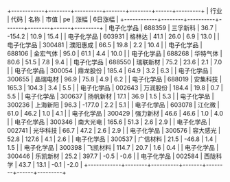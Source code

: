 +------------+--------+----------+-------+--------+------+---------+
|    行业    |  代码  |   名称   | 市值  |   pe   | 涨幅 | 6日涨幅 |
+------------+--------+----------+-------+--------+------+---------+
| 电子化学品 | 688359 | 三孚新科 | 36.7  | -154.2 | 10.9 |  15.4   |
| 电子化学品 | 603931 |  格林达  | 41.1  |  26.0  | 6.9  |  13.0   |
| 电子化学品 | 300481 | 濮阳惠成 | 66.5  |  19.8  | 2.2  |  10.4   |
| 电子化学品 | 688106 | 金宏气体 | 95.0  |  61.1  | 4.4  |  10.0   |
| 电子化学品 | 688268 | 华特气体 | 80.6  |  51.5  | 7.8  |   9.4   |
| 电子化学品 | 688550 | 瑞联新材 | 75.2  |  23.6  | 2.1  |   7.0   |
| 电子化学品 | 300054 | 鼎龙股份 | 185.4 |  64.9  | 3.2  |   6.3   |
| 电子化学品 | 300655 | 晶瑞电材 | 96.9  |  75.8  | 4.9  |   6.2   |
| 电子化学品 | 688019 | 安集科技 | 165.3 | 104.3  | 3.4  |   5.5   |
| 电子化学品 | 002643 | 万润股份 | 184.4 |  19.8  | 0.7  |   5.5   |
| 电子化学品 | 300637 | 扬帆新材 | 17.1  |  36.9  | 1.5  |   5.3   |
| 电子化学品 | 300236 | 上海新阳 | 96.3  | -177.0 | 2.2  |   5.1   |
| 电子化学品 | 603078 |  江化微  | 61.0  |  46.2  | 1.0  |   4.1   |
| 电子化学品 | 300429 | 强力新材 | 46.6  |  46.6  | 1.0  |   4.0   |
| 电子化学品 | 300346 | 南大光电 | 165.6 |  51.3  | 2.6  |   2.9   |
| 电子化学品 | 002741 | 光华科技 | 66.7  |  47.2  | 2.6  |   2.9   |
| 电子化学品 | 300576 | 容大感光 | 52.8  | 127.6  | 4.1  |   2.6   |
| 电子化学品 | 300537 | 广信材料 | 21.5  | -46.8  | 1.4  |   1.5   |
| 电子化学品 | 300398 | 飞凯材料 | 114.7 |  20.7  | 1.6  |   0.4   |
| 电子化学品 | 300446 | 乐凯新材 | 25.2  | 397.7  | -0.5 |  -0.6   |
| 电子化学品 | 002584 | 西陇科学 | 43.7  |  13.1  | -0.1 |  -2.0   |
+------------+--------+----------+-------+--------+------+---------+
